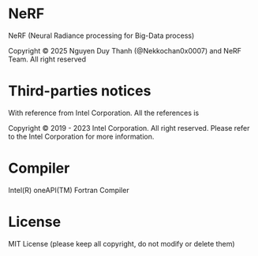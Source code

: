 # NeRF
NeRF (Neural Radiance processing for Big-Data process)

Copyright &copy; 2025 Nguyen Duy Thanh (@Nekkochan0x0007) and NeRF Team. All right reserved

# Third-parties notices

With reference from Intel Corporation. All the references is

Copyright &copy; 2019 - 2023 Intel Corporation. All right reserved.
Please refer to the Intel Corporation for more information.

# Compiler

Intel(R) oneAPI(TM) Fortran Compiler

# License

MIT License (please keep all copyright, do not modify or delete them)
